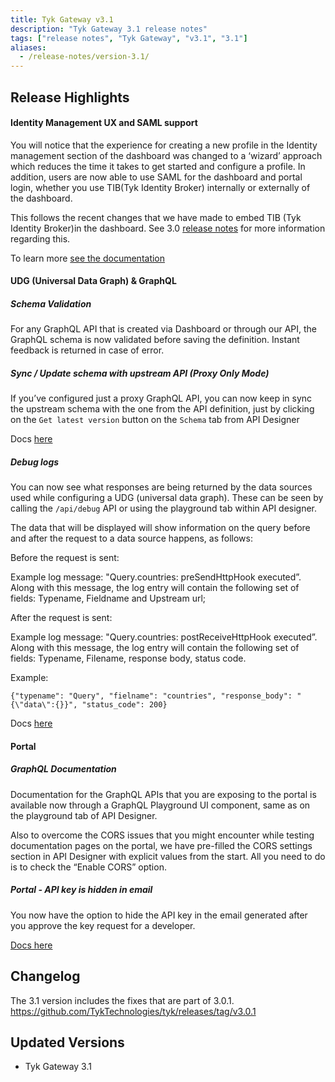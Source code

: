 ```yaml
---
title: Tyk Gateway v3.1
description: "Tyk Gateway 3.1 release notes"
tags: ["release notes", "Tyk Gateway", "v3.1", "3.1"]
aliases:
  - /release-notes/version-3.1/
---
```


## Release Highlights

#### Identity Management UX and SAML support

You will notice that the experience for creating a new profile in the Identity management section of the dashboard was changed to a ‘wizard’ approach which reduces the time it takes to get started and configure a profile.
In addition, users are now able to use SAML for the dashboard and portal login, whether you use TIB(Tyk Identity Broker) internally or externally of the dashboard.

This follows the recent changes that we have made to embed TIB (Tyk Identity Broker)in the dashboard. See 3.0 [release notes](https://tyk.io/docs/release-notes/version-3.0/) for more information regarding this.

To learn more [see the documentation](https://tyk.io/docs/getting-started/tyk-components/identity-broker/)

#### UDG (Universal Data Graph) & GraphQL

##### Schema Validation

For any GraphQL API that is created via Dashboard or through our API, the GraphQL schema is now validated before saving the definition. Instant feedback is returned in case of error.

##### Sync / Update schema with upstream API (Proxy Only Mode)

If you’ve configured just a proxy GraphQL API, you can now keep in sync the upstream schema with the one from the API definition, just by clicking on the `Get latest version` button on the `Schema` tab from API Designer

Docs [here](https://tyk.io/docs/graphql/syncing-schema/)

##### Debug logs

You can now see what responses are being returned by the data sources used while configuring a UDG (universal data graph). These can be seen by calling the `/api/debug` API or using the playground tab within API designer.

The data that will be displayed will show information on the query before and after the request to a data source happens, as follows:

Before the request is sent:

Example log message: "Query.countries: preSendHttpHook executed”. Along with this message, the log entry will contain the following set of fields: Typename, Fieldname and Upstream url;

After the request is sent:

Example log message: "Query.countries: postReceiveHttpHook executed”. Along with this message, the log entry will contain the following set of fields: Typename, Filename, response body, status code.

Example:

`{"typename": "Query", "fielname": "countries", "response_body": "{\"data\":{}}", "status_code": 200}`

Docs [here](https://tyk.io/docs/graphql/graphql-playground/)

#### Portal

##### GraphQL Documentation

Documentation for the GraphQL APIs that you are exposing to the portal is available now through a GraphQL Playground UI component, same as on the playground tab of API Designer.

Also to overcome the CORS issues that you might encounter while testing documentation pages on the portal, we have pre-filled the CORS settings section in API Designer with explicit values from the start. All you need to do is to check the “Enable CORS” option.

##### Portal - API key is hidden in email

You now have the option to hide the API key in the email generated after you approve the key request for a developer.

[Docs here](https://tyk.io/docs/tyk-developer-portal/key-requests/)

## Changelog

The 3.1 version includes the fixes that are part of 3.0.1.
https://github.com/TykTechnologies/tyk/releases/tag/v3.0.1

## Updated Versions

- Tyk Gateway 3.1
